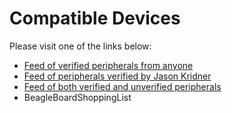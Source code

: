 # Compatible Devices #

Please visit one of the links below:

  * [Feed of verified peripherals from anyone](http://feeds.delicious.com/rss/tag/beagleboard+peripheral+verified)
  * [Feed of peripherals verified by Jason Kridner](http://feeds.delicious.com/rss/jadon/beagleboard+peripheral+verified)
  * [Feed of both verified and unverified peripherals](http://feeds.delicious.com/rss/tag/beagleboard+peripheral)
  * BeagleBoardShoppingList